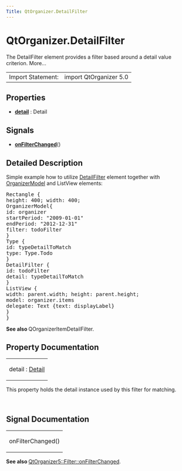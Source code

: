 ```yaml
---
Title: QtOrganizer.DetailFilter
---
```


# QtOrganizer.DetailFilter

<span class="subtitle"></span>
<!-- $$$DetailFilter-brief -->
<p>The DetailFilter element provides a filter based around a detail value criterion. More...</p>
<!-- @@@DetailFilter -->
<table class="alignedsummary">
<tr><td class="memItemLeft rightAlign topAlign"> Import Statement:</td><td class="memItemRight bottomAlign"> import QtOrganizer 5.0</td></tr></table><ul>
</ul>
<h2 id="properties">Properties</h2>
<ul>
<li class="fn"><b><b><a href="#detail-prop">detail</a></b></b> : Detail</li>
</ul>
<h2 id="signals">Signals</h2>
<ul>
<li class="fn"><b><b><a href="#onFilterChanged-signal">onFilterChanged</a></b></b>()</li>
</ul>
<!-- $$$DetailFilter-description -->
<h2 id="details">Detailed Description</h2>
</p>
<p>Simple example how to utilize <a href="index.html">DetailFilter</a> element together with <a href="QtOrganizer.OrganizerModel.md">OrganizerModel</a> and ListView elements:</p>
<pre class="cpp">Rectangle {
height: <span class="number">400</span>; width: <span class="number">400</span>;
OrganizerModel{
id: organizer
startPeriod: <span class="string">&quot;2009-01-01&quot;</span>
endPeriod: <span class="string">&quot;2012-12-31&quot;</span>
filter: todoFilter
}
Type {
id: typeDetailToMatch
type: Type<span class="operator">.</span>Todo
}
DetailFilter {
id: todoFilter
detail: typeDetailToMatch
}
ListView {
width: parent<span class="operator">.</span>width; height: parent<span class="operator">.</span>height;
model: organizer<span class="operator">.</span>items
delegate: Text {text: displayLabel}
}
}</pre>
<p><b>See also </b>QOrganizerItemDetailFilter.</p>
<!-- @@@DetailFilter -->
<h2>Property Documentation</h2>
<!-- $$$detail -->
<table class="qmlname"><tr valign="top" id="detail-prop"><td class="tblQmlPropNode"><p><span class="name">detail</span> : <span class="type"><a href="QtOrganizer.Detail.md">Detail</a></span></p></td></tr></table><p>This property holds the detail instance used by this filter for matching.</p>
<!-- @@@detail -->
<br/>
<h2>Signal Documentation</h2>
<!-- $$$onFilterChanged -->
<table class="qmlname"><tr valign="top" id="onFilterChanged-signal"><td class="tblQmlFuncNode"><p><span class="name">onFilterChanged</span>()</p></td></tr></table><p><b>See also </b><a href="QtOrganizer.Filter.md#onFilterChanged-signal">QtOrganizer5::Filter::onFilterChanged</a>.</p>
<!-- @@@onFilterChanged -->
<br/>
